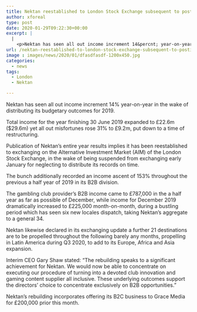 ```yaml
---
title: Nektan reestablished to London Stock Exchange subsequent to posting 22 6m in entire year revenue
author: xforeal 
type: post
date: 2020-01-29T09:22:30+00:00
excerpt: |
  |
    <p>Nektan has seen all out income increment 14&percnt; year-on-year in the wake of distributing its budgetary outcomes for 2019 </p>
url: /nektan-reestablished-to-london-stock-exchange-subsequent-to-posting-22-6m-in-entire-year-revenue/
image : images/news/2020/01/dfasdfasdf-1200x450.jpg
categories:
  - news
tags:
  - London
  - Nektan

---
```

<p style="line-stature: 18.75pt; foundation: white;">
  <span style="color: #212121;">Nektan has seen all out income increment 14% year-on-year in the wake of distributing its budgetary outcomes for 2019. </span>
</p>

<p style="line-stature: 18.75pt; foundation: white;">
  <span style="color: #212121;">Total income for the year finishing 30 June 2019 expanded to £22.6m ($29.6m) yet all out misfortunes rose 31% to £9.2m, put down to a time of restructuring.</span>
</p>

<p style="line-tallness: 18.75pt; foundation: white;">
  <span style="color: #212121;">Publication of Nektan’s entire year results implies it has been reestablished to exchanging on the Alternative Investment Market (AIM) of the London Stock Exchange, in the wake of being suspended from exchanging early January for neglecting to distribute its records on time.</span>
</p>

<p style="line-stature: 18.75pt; foundation: white; box-estimating: outskirt box; textual style variation ligatures: typical; textual style variation tops: ordinary; vagrants: 2; content adjust: start; widows: 2; - webkit-content stroke-width: 0px; word-separating: 0px;">
  <span style="color: #212121;">The bunch additionally recorded an income ascent of 153% throughout the previous a half year of 2019 in its B2B division.</span>
</p>

<p style="line-tallness: 18.75pt; foundation: white; box-measuring: outskirt box; textual style variation ligatures: ordinary; textual style variation tops: typical; vagrants: 2; content adjust: start; widows: 2; - webkit-content stroke-width: 0px; word-dividing: 0px;">
  <span style="color: #212121;">The gambling club provider’s B2B income came to £787,000 in the a half year as far as possible of December, while income for December 2019 dramatically increased to £225,000 month-on-month, during a bustling period which has seen six new locales dispatch, taking Nektan’s aggregate to a general 34.</span>
</p>

<p style="line-tallness: 18.75pt; foundation: white; box-estimating: fringe box; textual style variation ligatures: typical; textual style variation tops: ordinary; vagrants: 2; content adjust: start; widows: 2; - webkit-content stroke-width: 0px; word-dividing: 0px;">
  <span style="color: #212121;">Nektan likewise declared in its exchanging update a further 21 destinations are to be propelled throughout the following barely any months, propelling in Latin America during Q3 2020, to add to its Europe, Africa and Asia expansion.</span>
</p>

<p style="line-tallness: 18.75pt; foundation: white; box-estimating: outskirt box; textual style variation ligatures: ordinary; textual style variation tops: typical; vagrants: 2; content adjust: start; widows: 2; - webkit-content stroke-width: 0px; word-separating: 0px;">
  <span style="color: #212121;">Interim CEO Gary Shaw stated: “The rebuilding speaks to a significant achievement for Nektan. We would now be able to concentrate on executing our procedure of turning into a devoted club innovation and gaming content supplier all inclusive. These underlying outcomes support the directors’ choice to concentrate exclusively on B2B opportunities.”</span>
</p>

<p style="line-stature: 18.75pt; foundation: white; box-estimating: fringe box; textual style variation ligatures: ordinary; textual style variation tops: typical; vagrants: 2; content adjust: start; widows: 2; - webkit-content stroke-width: 0px; word-separating: 0px;">
  <span style="color: #212121;">Nektan’s rebuilding incorporates offering its B2C business to Grace Media for £200,000 prior this month.</span>
</p>